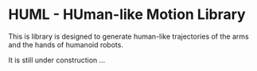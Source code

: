 # HUML - HUman-like Motion Library
   This is library is designed to generate human-like trajectories of the arms and the hands of humanoid robots.

It is still under construction ...  
